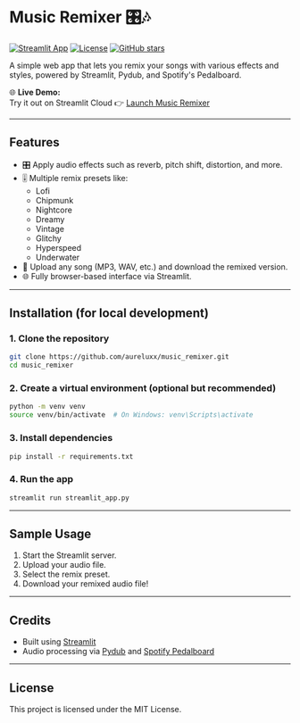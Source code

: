 # Music Remixer 🎛🎶

[![Streamlit App](https://img.shields.io/badge/Streamlit-Live-green)](https://musicremixer-aureluxx.streamlit.app)
[![License](https://img.shields.io/github/license/aureluxx/music_remixer)](LICENSE)
[![GitHub stars](https://img.shields.io/github/stars/aureluxx/music_remixer?style=social)](https://github.com/aureluxx/music_remixer/stargazers)

A simple web app that lets you remix your songs with various effects and styles, powered by Streamlit, Pydub, and Spotify's Pedalboard.

🌐 **Live Demo:**  
Try it out on Streamlit Cloud 👉 [Launch Music Remixer](https://musicremixer-aureluxx.streamlit.app)

---

## Features

- 🎛 Apply audio effects such as reverb, pitch shift, distortion, and more.
- 🎚 Multiple remix presets like:
  - Lofi
  - Chipmunk
  - Nightcore
  - Dreamy
  - Vintage
  - Glitchy
  - Hyperspeed
  - Underwater
- 📂 Upload any song (MP3, WAV, etc.) and download the remixed version.
- 🌐 Fully browser-based interface via Streamlit.

---

## Installation (for local development)

### 1. Clone the repository

```bash
git clone https://github.com/aureluxx/music_remixer.git
cd music_remixer
```

### 2. Create a virtual environment (optional but recommended)

```bash
python -m venv venv
source venv/bin/activate  # On Windows: venv\Scripts\activate
```

### 3. Install dependencies

```bash
pip install -r requirements.txt
```

### 4. Run the app

```bash
streamlit run streamlit_app.py
```

---

## Sample Usage

1. Start the Streamlit server.
2. Upload your audio file.
3. Select the remix preset.
4. Download your remixed audio file!

---

## Credits

- Built using [Streamlit](https://streamlit.io/)
- Audio processing via [Pydub](https://github.com/jiaaro/pydub) and [Spotify Pedalboard](https://github.com/spotify/pedalboard)

---

## License

This project is licensed under the MIT License.